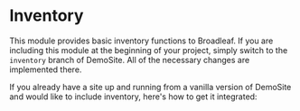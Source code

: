 Inventory
=========

This module provides basic inventory functions to Broadleaf. If you are including this module at the beginning of your
project, simply switch to the `inventory` branch of DemoSite.  All of the necessary changes are implemented there.

If you already have a site up and running from a vanilla version of DemoSite and would like to include inventory, here's
how to get it integrated:
